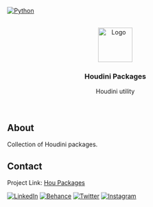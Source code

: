 <p align="left">
  <a href="https://www.python.org">
  <img src="https://img.shields.io/badge/-Houdini-211d1e?style=for-the-badge&logo=houdini" alt="Python"/></a> 
</p>

<div id="top"></div>
<!-- PROJECT LOGO -->
<br />
<div align="center">
  <a href="https://github.com/healkeiser/hou_packages">
    <img src="https://upload.wikimedia.org/wikipedia/commons/1/15/Houdini3D_icon.png" alt="Logo" width="80" >
  </a>

  <h3 align="center">Houdini Packages</h3>

  <p align="center">
    Houdini utility
    <br />
    <br />
    <br />
  </p>
</div>



<!-- ABOUT -->
## About
Collection of Houdini packages.



<!-- CONTACT -->
## Contact

Project Link: [Hou Packages](https://github.com/healkeiser/hou_packages)

<p align='left'>
  <a href="https://www.linkedin.com/in/valentin-beaumont">
  <img src="https://img.shields.io/badge/-LinkedIn-0A66C2?style=for-the-badge&logo=linkedin" alt="LinkedIn"/></a> 
  <a href="https://www.behance.net/el1ven">
  <img src="https://img.shields.io/badge/-Behance-313131?style=for-the-badge&logo=behance" alt="Behance"/></a> 
  <a href="https://twitter.com/valentinbeaumon">
  <img src="https://img.shields.io/badge/-Twitter-E1E8ED?style=for-the-badge&logo=twitter" alt="Twitter"/></a> 
  <a href="https://www.instagram.com/val.beaumontart">
  <img src="https://img.shields.io/badge/-Instagram-85255b?style=for-the-badge&logo=instagram" alt="Instagram"/></a>  
</p>
